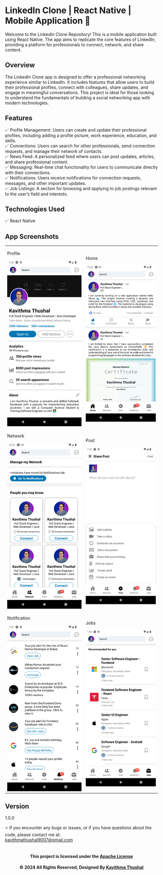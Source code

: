 # LinkedIn Clone | React Native | Mobile Application 📱

Welcome to the LinkedIn Clone Repository! This is a mobile application built using React Native. The app aims to replicate the core features of LinkedIn, providing a platform for professionals to connect, network, and share content.

## Overview

The LinkedIn Clone app is designed to offer a professional networking experience similar to LinkedIn. It includes features that allow users to build their professional profiles, connect with colleagues, share updates, and engage in meaningful conversations. This project is ideal for those looking to understand the fundamentals of building a social networking app with modern technologies.

## Features

✅ Profile Management: Users can create and update their professional profiles, including adding a profile picture, work experience, education, and skills.<br/>
✅ Connections: Users can search for other professionals, send connection requests, and manage their network of contacts.<br/>
✅ News Feed: A personalized feed where users can post updates, articles, and share professional content.<br/>
✅ Messaging: Real-time chat functionality for users to communicate directly with their connections.<br/>
✅ Notifications: Users receive notifications for connection requests, messages, and other important updates.<br/>
✅ Job Listings: A section for browsing and applying to job postings relevant to the user’s field and interests.<br/>

## Technologies Used

✅ React Native<br/>

## App Screenshots

<div align="left">
  <table>
    <tr>
      <td align="left">
      <p>Profile</p>
        <img src='assets/ss/Profile.png' alt='Profile' width='350px'>
      </td>
      <td align="left">
      <p>Home</p>
        <img src='assets/ss/Home.png' alt='Home' width='350px'>
      </td>
    </tr>
    <tr>
      <td align="left">
      <p>Network</p>
        <img src='assets/ss/Network.png' alt='Network' width='350px'>
      </td>
      <td align="left">
      <p>Post</p>
        <img src='assets/ss/Post.png' alt='Post' width='350px'>
      </td>
    </tr>
    <tr>
      <td align="left">
      <p>Notification</p>
        <img src='assets/ss/Notification.png' alt='Notification' width='350px'>
      </td>
      <td align="left">
      <p>Jobs</p>
        <img src='assets/ss/Jobs.png' alt='Jobs' width='350px'>
      </td>
    </tr>
  </table>
</div>

## Version

1.0.0

⭐️ If you encounter any bugs or issues, or if you have questions about the code, please contact me at:<br/>
[kavithmathushal9007@gmail.com](mailto:kavithmathushal9007@gmail.com)<br/><br/>

<div align="center">

#### This project is licensed under the [Apache License](LICENSE)

#### © 2024 All Rights Reserved, Designed By [Kavithma Thushal](https://github.com/Kavithma-Thushal)

</div>
